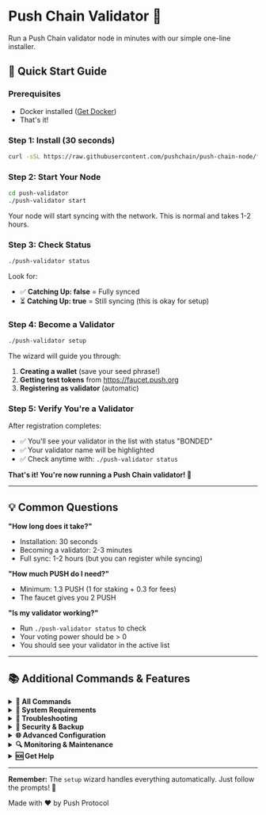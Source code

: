 # Push Chain Validator 🚀

Run a Push Chain validator node in minutes with our simple one-line installer.

## 🎯 Quick Start Guide

### Prerequisites
- Docker installed ([Get Docker](https://docs.docker.com/get-docker/))
- That's it!

### Step 1: Install (30 seconds)
```bash
curl -sSL https://raw.githubusercontent.com/pushchain/push-chain-node/feature/validator-node-setup/validator/install.sh | bash
```

### Step 2: Start Your Node
```bash
cd push-validator
./push-validator start
```
Your node will start syncing with the network. This is normal and takes 1-2 hours.

### Step 3: Check Status
```bash
./push-validator status
```
Look for:
- ✅ **Catching Up: false** = Fully synced
- ⏳ **Catching Up: true** = Still syncing (this is okay for setup)

### Step 4: Become a Validator
```bash
./push-validator setup
```

The wizard will guide you through:
1. **Creating a wallet** (save your seed phrase!)
2. **Getting test tokens** from https://faucet.push.org
3. **Registering as validator** (automatic)

### Step 5: Verify You're a Validator
After registration completes:
- ✅ You'll see your validator in the list with status "BONDED"
- ✅ Your validator name will be highlighted
- ✅ Check anytime with: `./push-validator status`

**That's it! You're now running a Push Chain validator! 🎉**

---

## 💡 Common Questions

**"How long does it take?"**
- Installation: 30 seconds
- Becoming a validator: 2-3 minutes
- Full sync: 1-2 hours (but you can register while syncing)

**"How much PUSH do I need?"**
- Minimum: 1.3 PUSH (1 for staking + 0.3 for fees)
- The faucet gives you 2 PUSH

**"Is my validator working?"**
- Run `./push-validator status` to check
- Your voting power should be > 0
- You should see your validator in the active list

---

## 📚 Additional Commands & Features

<details>
<summary><b>🔧 All Commands</b></summary>

```bash
./push-validator help
```

| Command | Description |
|---------|-------------|
| `start` | Start your validator node |
| `stop` | Stop your validator node |
| `restart` | Restart your validator node |
| `status` | Show sync status and validator info |
| `setup` | Interactive validator registration wizard |
| `balance` | Check wallet balance |
| `logs` | View live logs |
| `monitor` | Real-time monitoring dashboard |
| `backup` | Backup your validator keys |
| `test` | Run health checks |

</details>

<details>
<summary><b>💾 System Requirements</b></summary>

**Minimum:**
- 2 CPU cores
- 4 GB RAM
- 20 GB disk space
- Stable internet connection

**Recommended:**
- 4 CPU cores
- 8 GB RAM
- 100 GB SSD
- 100 Mbps connection

**Network Info:**
- Chain: `push_42101-1` (Testnet)
- Min stake: 1 PUSH
- Gas: ~0.2 PUSH per transaction

</details>

<details>
<summary><b>🚨 Troubleshooting</b></summary>

**Validator not starting?**
```bash
./push-validator logs          # Check for errors
./push-validator test          # Run diagnostics
docker ps                      # Ensure container is running
```

**Balance showing 0?**
- Node might be syncing - balance queries work better after sync
- Try: `./push-validator balance` (uses remote node)
- Or wait for `Catching Up: false` in status

**Already registered validator?**
- The setup wizard will detect this and show your validator info
- No need to register again

**Want to start fresh?**
```bash
./push-validator reset                    # Reset chain data only
docker volume rm validator_validator-data # Complete reset (removes wallets too)
```

**Common issues:**
- "AppHash mismatch" = Normal during sync, ignore it
- "Validator not in list" = Wait 1-2 minutes after registration
- "Port already in use" = Another service using ports, check `docker-compose.yml`

</details>

<details>
<summary><b>🔐 Security & Backup</b></summary>

**Critical: Always backup your keys!**

```bash
# Backup validator keys
./push-validator backup

# Keys are saved to ./backup/ directory
```

**Security tips:**
- Never share your seed phrase
- Backup keys before going to mainnet
- Use a firewall in production
- Monitor your validator uptime

**Import existing validator:**
```bash
./push-validator setup
# Choose option 2: Import wallet
```

</details>

<details>
<summary><b>🌐 Advanced Configuration</b></summary>

**Default Ports:**
- P2P: 26656
- RPC: http://localhost:26657
- API: http://localhost:1317
- gRPC: localhost:9090
- Prometheus: http://localhost:26660

**Custom Configuration:**
Edit `docker-compose.yml` for:
- Custom ports
- Resource limits
- Network settings

**Production Setup:**
- Use `PUBLIC_VALIDATOR_SETUP.md` for public endpoints
- Setup monitoring with Prometheus/Grafana
- Configure firewall rules
- Enable automated backups

</details>

<details>
<summary><b>🔍 Monitoring & Maintenance</b></summary>

**Monitor your validator:**
```bash
./push-validator monitor       # Live dashboard
./push-validator logs -f       # Follow logs
```

**Key metrics to watch:**
- Block height (should increase)
- Voting power (should be > 0)
- Missed blocks (should be low)
- Peer connections (should be > 0)

**Maintenance tasks:**
- Regular backups: `./push-validator backup`
- Update software: `./push-validator update`
- Check disk space: `df -h`
- Monitor logs for errors

</details>

<details>
<summary><b>🆘 Get Help</b></summary>

- 📖 Docs: Coming soon
- 💬 Discord: https://discord.gg/pushprotocol
- 🐛 Issues: https://github.com/push-protocol/push-chain/issues
- 📧 Email: support@push.org

**Before asking for help:**
1. Run `./push-validator test`
2. Check `./push-validator logs`
3. Verify Docker is running
4. Check you have enough disk space

</details>

---

**Remember:** The `setup` wizard handles everything automatically. Just follow the prompts! 🚀

Made with ❤️ by Push Protocol